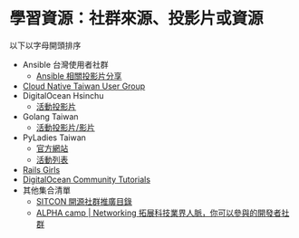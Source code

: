 學習資源：社群來源、投影片或資源
===

以下以字母開頭排序

* Ansible 台灣使用者社群
  * [Ansible 相關投影片分享](http://ansible.tw/#!docs/presentation.md)
* [Cloud Native Taiwan User Group](https://cloudnative.tw/)
* DigitalOcean Hsinchu
  * [活動投影片](https://github.com/TGmeetup/TWcommunities/blob/master/communities/DigitalOceanHsinchu.md#活動投影片)
* Golang Taiwan
  * [活動投影片/影片](https://github.com/golangtw/GolangTaiwanGathering#detail-meetup-website)
* PyLadies Taiwan
  * [官方網站](https://tw.pyladies.com)
  * [活動列表](https://tw.pyladies.com/eventlist/index.html?m=false)
* [Rails Girls](http://railsgirls.com)
* [DigitalOcean Community Tutorials](https://www.digitalocean.com/community/tutorials)
* 其他集合清單
  * [SITCON 開源社群推廣目錄](https://hackmd.io/@SITCON/floss-community-list)
  * [ALPHA camp | Networking 拓展科技業界人脈，你可以參與的開發者社群](https://tw.alphacamp.co/blog/networking-tech-developer-community)
